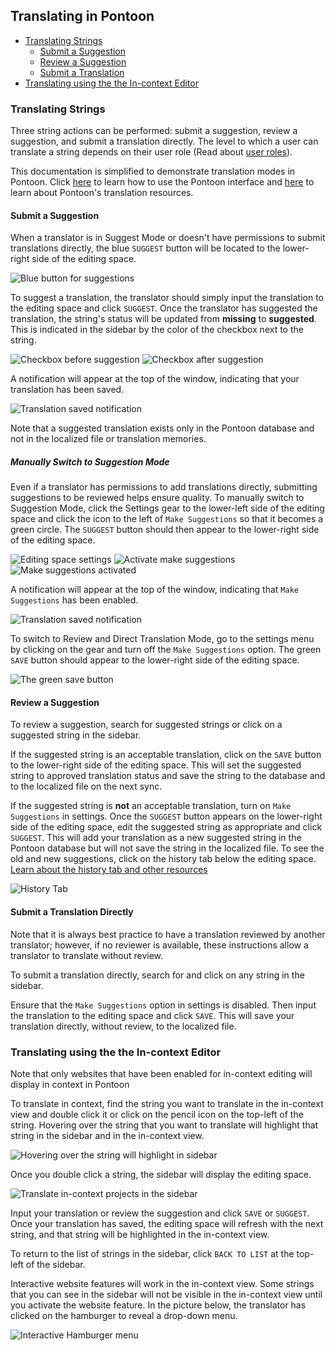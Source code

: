 ## Translating in Pontoon

* [Translating Strings](#translating-strings)
  * [Submit a Suggestion](#submit-a-suggestion)
  * [Review a Suggestion](#review-a-suggestion)
  * [Submit a Translation](#submit-a-translation-directly)
* [Translating using the the In-context Editor](#translating-using-the-In-context-editor)

### Translating Strings

Three string actions can be performed: submit a suggestion, review a suggestion, and submit a translation directly. The level to which a user can translate a string depends on their user role (Read about [user roles](users.md)).

This documentation is simplified to demonstrate translation modes in Pontoon. Click [here](ui.md) to learn how to use the Pontoon interface and [here](resources.md) to learn about Pontoon's translation resources.

#### Submit a Suggestion

When a translator is in Suggest Mode or doesn't have permissions to submit translations directly, the blue `SUGGEST` button will be located to the lower-right side of the editing space.

![Blue button for suggestions](/assets/images/pontoon/translate/suggest_button.png)

To suggest a translation, the translator should simply input the translation to the editing space and click `SUGGEST`. Once the translator has suggested the translation, the string's status will be updated from **missing** to **suggested**. This is indicated in the sidebar by the color of the checkbox next to the string.

![Checkbox before suggestion](/assets/images/pontoon/translate/sidebar_presuggest.png) ![Checkbox after suggestion](/assets/images/pontoon/translate/sidebar_postsuggest.png)

A notification will appear at the top of the window, indicating that your translation has been saved.

![Translation saved notification](/assets/images/pontoon/translate/translation_saved_notif.png)

Note that a suggested translation exists only in the Pontoon database and not in the localized file or translation memories.

##### Manually Switch to Suggestion Mode

Even if a translator has permissions to add translations directly, submitting suggestions to be reviewed helps ensure quality. To manually switch to Suggestion Mode, click the Settings gear to the lower-left side of the editing space and click the icon to the left of `Make Suggestions` so that it becomes a green circle. The `SUGGEST` button should then appear to the lower-right side of the editing space.

![Editing space settings](/assets/images/pontoon/translate/suggest_settings.png) ![Activate make suggestions](/assets/images/pontoon/translate/activate_suggest.png)
![Make suggestions activated](/assets/images/pontoon/translate/activated_suggest.png)

A notification will appear at the top of the window, indicating that `Make Suggestions` has been enabled.

![Translation saved notification](/assets/images/pontoon/translate/translation_saved_notif.png)

To switch to Review and Direct Translation Mode, go to the settings menu by clicking on the gear and turn off the `Make Suggestions` option. The green `SAVE` button should appear to the lower-right side of the editing space.

![The green save button](/assets/images/pontoon/translate/save_button.png)

#### Review a Suggestion

To review a suggestion, search for suggested strings or click on a suggested string in the sidebar.

If the suggested string is an acceptable translation, click on the `SAVE` button to the lower-right side of the editing space. This will set the suggested string to approved translation status and save the string to the database and to the localized file on the next sync.

If the suggested string is **not** an acceptable translation, turn on `Make Suggestions` in settings. Once the `SUGGEST` button appears on the lower-right side of the editing space, edit the suggested string as appropriate and click `SUGGEST`. This will add your translation as a new suggested string in the Pontoon database but will not save the string in the localized file. To see the old and new suggestions, click on the history tab below the editing space. [Learn about the history tab and other resources](resources.md)

![History Tab](/assets/images/pontoon/translate/history_tab.png)

#### Submit a Translation Directly

Note that it is always best practice to have a translation reviewed by another translator; however, if no reviewer is available, these instructions allow a translator to translate without review.

To submit a translation directly, search for and click on any string in the sidebar.

Ensure that the `Make Suggestions` option in settings is disabled. Then input the translation to the editing space and click `SAVE`. This will save your translation directly, without review, to the localized file.

### Translating using the the In-context Editor

Note that only websites that have been enabled for in-context editing will display in context in Pontoon

To translate in context, find the string you want to translate in the in-context view and double click it or click on the pencil icon on the top-left of the string. Hovering over the string that you want to translate will highlight that string in the sidebar and in the in-context view.

![Hovering over the string will highlight in sidebar](/assets/images/pontoon/translate/hover_incontext.png)

Once you double click a string, the sidebar will display the editing space.

![Translate in-context projects in the sidebar](/assets/images/pontoon/translate/translate_in_sidebar.png)

Input your translation or review the suggestion and click `SAVE` or `SUGGEST`. Once your translation has saved, the editing space will refresh with the next string, and that string will be highlighted in the in-context view.

To return to the list of strings in the sidebar, click `BACK TO LIST` at the top-left of the sidebar.

Interactive website features will work in the in-context view. Some strings that you can see in the sidebar will not be visible in the in-context view until you activate the website feature. In the picture below, the translator has clicked on the hamburger to reveal a drop-down menu.

![Interactive Hamburger menu](/assets/images/pontoon/translate/interactive_features.png)

